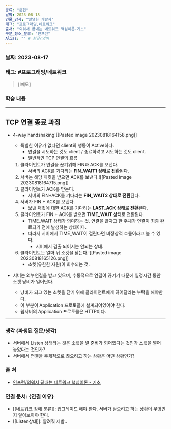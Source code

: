```yaml
---
종류: "문헌"
날짜: 2023-08-18
인물_강사: "널널한 개발자"
태그: "프로그래밍,네트워크"
출처: "외워서 끝내는 네트워크 핵심이론-기초"
구분_장소_분류: "인프런"
Alias: "" # 한글/영어
---
```


### 날짜: 2023-08-17

### 태그: #프로그래밍/네트워크

>[!메모]
> 

### 학습 내용
---
## TCP 연결 종료 과정
- 4-way handshaking![[Pasted image 20230818164158.png]]
	- 특별한 이유가 없다면 client의 행동이 Active하다.
		- 연결을 시도하는 것도 client / 종료하려고 시도하는 것도 client.
		- 일반적인 TCP 연결의 흐름
	1. 클라이언트가 연결을 끊기위해 FIN과 ACK를 보낸다.
		- 서버의 ACK를 기다리는 **FIN_WAIT1 상태로 전환**된다.
	2. 서버는 해당 패킷을 받으면 ACK를 보낸다.![[Pasted image 20230818164715.png]]
	3. 클라이언트가 ACK를 받는다.
		- 서버의 FIN+ACK를 기다리는 **FIN_WAIT2 상태로 전환**된다.
	4. 서버가 FIN + ACK를 보낸다.
		- 보낸 패킷에 대한 ACK를 기다리는 **LAST_ACK 상태로 전환**된다.
	5. 클라이언트가 FIN + ACK를 받으면 **TIME_WAIT 상태**로 전환된다.
		- TIME_WAIT 상태가 의미하는 것. 연결을 끊자고 한 주체가 연결이 최종 완료되기 전에 발생하는 상태이다.
		- 따라서 서버에서 TIME_WAIT이 걸린다면 비정상적 흐름이라고 볼 수 있다.
			- 서버에서 검출 되어서는 안되는 상태.
	1. 클라이언트는 얼마 뒤 소켓을 닫는다.![[Pasted image 20230818165126.png]]
		- 소켓(유한한 자원)이 회수되는 것.

- 서버는 외부연결을 받고 있으며, 수동적으로 연결이 끊기기 때문에 일정시간 동안 소켓 낭비가 일어난다.
	- 낭비가 되고 있는 소켓을 닫기 위해 클라이언트에게 끊어달라는 부탁을 해야한다.
	- 이 부분이 Application 프로토콜에 설계되어있어야 한다.
	- 웹서버의 Application 프로토콜은 HTTP이다.
---
### 생각 (파생된 질문/생각)
- 서버에서 Listen 상태라는 것은 소켓을 열 준비가 되어있다는 것인가 소켓을 열어 놓았다는 것인가?
- 서버에서 연결을 주체적으로 끊으려고 하는 상황은 어떤 상황인가?
### 출 처
- [인프런/외워서 끝내는 네트워크 핵심이론 - 기초 ](https://www.inflearn.com/course/%EB%84%A4%ED%8A%B8%EC%9B%8C%ED%81%AC-%ED%95%B5%EC%8B%AC%EC%9D%B4%EB%A1%A0-%EA%B8%B0%EC%B4%88/dashboard)

### 연결 문서: {연결 이유}
- [[네트워크 장애 분류]]: 업그레이드 해야 한다. 서버가 닫으려고 하는 상황이 무엇인지 알아보아야 한다.
- [[Listen상태]]: 알려줘 제발..
